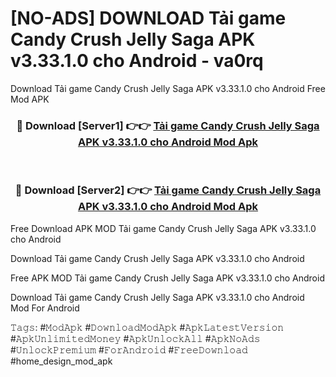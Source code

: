 # [NO-ADS] DOWNLOAD Tải game Candy Crush Jelly Saga APK v3.33.1.0 cho Android - va0rq
Download Tải game Candy Crush Jelly Saga APK v3.33.1.0 cho Android Free Mod APK

<div align="center">
<h3>🔴 Download [Server1] 👉👉 <a href="https://apk-comot.site?title=Tải_game_Candy_Crush_Jelly_Saga_APK_v3.33.1.0_cho_Android">Tải game Candy Crush Jelly Saga APK v3.33.1.0 cho Android Mod Apk</a></h3><br>

<h3>🔴 Download [Server2] 👉👉 <a href="https://apk-comot.site?title=Tải_game_Candy_Crush_Jelly_Saga_APK_v3.33.1.0_cho_Android">Tải game Candy Crush Jelly Saga APK v3.33.1.0 cho Android Mod Apk</a></h3>
</div>


Free Download APK MOD Tải game Candy Crush Jelly Saga APK v3.33.1.0 cho Android

Download Tải game Candy Crush Jelly Saga APK v3.33.1.0 cho Android 

Free APK MOD Tải game Candy Crush Jelly Saga APK v3.33.1.0 cho Android 

Download Tải game Candy Crush Jelly Saga APK v3.33.1.0 cho Android Mod For Android

𝚃𝚊𝚐𝚜: #𝙼𝚘𝚍𝙰𝚙𝚔 #𝙳𝚘𝚠𝚗𝚕𝚘𝚊𝚍𝙼𝚘𝚍𝙰𝚙𝚔 #𝙰𝚙𝚔𝙻𝚊𝚝𝚎𝚜𝚝𝚅𝚎𝚛𝚜𝚒𝚘𝚗 #𝙰𝚙𝚔𝚄𝚗𝚕𝚒𝚖𝚒𝚝𝚎𝚍𝙼𝚘𝚗𝚎𝚢 #𝙰𝚙𝚔𝚄𝚗𝚕𝚘𝚌𝚔𝙰𝚕𝚕 #𝙰𝚙𝚔𝙽𝚘𝙰𝚍𝚜 #𝚄𝚗𝚕𝚘𝚌𝚔𝙿𝚛𝚎𝚖𝚒𝚞𝚖 #𝙵𝚘𝚛𝙰𝚗𝚍𝚛𝚘𝚒𝚍 #𝙵𝚛𝚎𝚎𝙳𝚘𝚠𝚗𝚕𝚘𝚊𝚍 #home_design_mod_apk